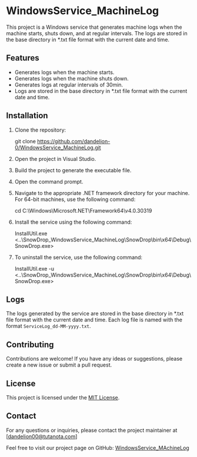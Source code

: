 # WindowsService_MachineLog

This project is a Windows service that generates machine logs when the machine starts, shuts down, and at regular intervals. The logs are stored in the base directory in *.txt file format with the current date and time.

## Features

- Generates logs when the machine starts.
- Generates logs when the machine shuts down.
- Generates logs at regular intervals of 30min.
- Logs are stored in the base directory in *.txt file format with the current date and time.

## Installation

1. Clone the repository:
   

   git clone https://github.com/dandelion-0/WindowsService_MachineLog.git
   


2. Open the project in Visual Studio.

3. Build the project to generate the executable file.

4. Open the command prompt.

5. Navigate to the appropriate .NET framework directory for your machine. For 64-bit machines, use the following command:
   

   cd C:\Windows\Microsoft.NET\Framework64\v4.0.30319
   


6. Install the service using the following command:
   

   InstallUtil.exe <..\SnowDrop_WindowsService_MachineLog\SnowDrop\bin\x64\Debug\SnowDrop.exe>
   


7. To uninstall the service, use the following command:
   

   InstallUtil.exe -u <..\SnowDrop_WindowsService_MachineLog\SnowDrop\bin\x64\Debug\SnowDrop.exe> 

   
   
## Logs

The logs generated by the service are stored in the base directory in *.txt file format with the current date and time. Each log file is named with the format `ServiceLog_dd-MM-yyyy.txt`.

## Contributing

Contributions are welcome! If you have any ideas or suggestions, please create a new issue or submit a pull request.

## License

This project is licensed under the [MIT License](LICENSE).

## Contact

For any questions or inquiries, please contact the project maintainer at [dandelion00@tutanota.com]

Feel free to visit our project page on GitHub: [WindowsService_MAchineLog](https://github.com/dandelion-0/WindowsService_MachineLog/)
